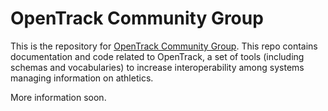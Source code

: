# OpenTrack Community Group

This is the repository for [OpenTrack Community Group](https://www.w3.org/community/opentrack/). This repo contains documentation and code related to OpenTrack, a set of tools (including schemas and vocabularies) to increase interoperability among systems managing information on athletics. 

More information soon.
